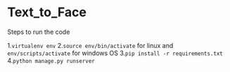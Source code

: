 # Text_to_Face

Steps to run the code

1.`virtualenv env`
2.`source env/bin/activate` for linux and `env/scripts/activate` for windows OS
3.`pip install -r requirements.txt`
4.`python manage.py runserver`
